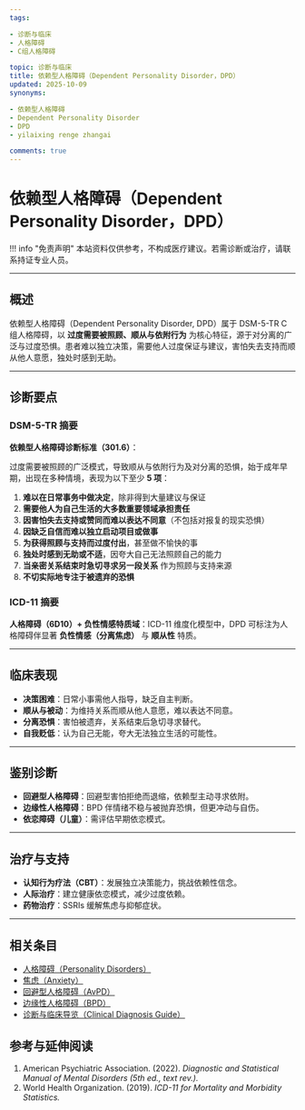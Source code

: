 ```yaml
---
tags:

- 诊断与临床
- 人格障碍
- C组人格障碍

topic: 诊断与临床
title: 依赖型人格障碍（Dependent Personality Disorder，DPD）
updated: 2025-10-09
synonyms:

- 依赖型人格障碍
- Dependent Personality Disorder
- DPD
- yilaixing renge zhangai

comments: true
---
```


# 依赖型人格障碍（Dependent Personality Disorder，DPD）

!!! info "免责声明"
    本站资料仅供参考，不构成医疗建议。若需诊断或治疗，请联系持证专业人员。

---

## 概述

依赖型人格障碍（Dependent Personality Disorder, DPD）属于 DSM-5-TR C 组人格障碍，以 **过度需要被照顾、顺从与依附行为** 为核心特征，源于对分离的广泛与过度恐惧。患者难以独立决策，需要他人过度保证与建议，害怕失去支持而顺从他人意愿，独处时感到无助。

---

## 诊断要点

### DSM-5-TR 摘要

**依赖型人格障碍诊断标准（301.6）**：

过度需要被照顾的广泛模式，导致顺从与依附行为及对分离的恐惧，始于成年早期，出现在多种情境，表现为以下至少 **5 项**：

1. **难以在日常事务中做决定**，除非得到大量建议与保证
2. **需要他人为自己生活的大多数重要领域承担责任**
3. **因害怕失去支持或赞同而难以表达不同意**（不包括对报复的现实恐惧）
4. **因缺乏自信而难以独立启动项目或做事**
5. **为获得照顾与支持而过度付出**，甚至做不愉快的事
6. **独处时感到无助或不适**，因夸大自己无法照顾自己的能力
7. **当亲密关系结束时急切寻求另一段关系** 作为照顾与支持来源
8. **不切实际地专注于被遗弃的恐惧**

### ICD-11 摘要

**人格障碍（6D10）+ 负性情感特质域**：ICD-11 维度化模型中，DPD 可标注为人格障碍伴显著 **负性情感（分离焦虑）** 与 **顺从性** 特质。

---

## 临床表现

- **决策困难**：日常小事需他人指导，缺乏自主判断。
- **顺从与被动**：为维持关系而顺从他人意愿，难以表达不同意。
- **分离恐惧**：害怕被遗弃，关系结束后急切寻求替代。
- **自我贬低**：认为自己无能，夸大无法独立生活的可能性。

---

## 鉴别诊断

- **回避型人格障碍**：回避型害怕拒绝而退缩，依赖型主动寻求依附。
- **边缘性人格障碍**：BPD 伴情绪不稳与被抛弃恐惧，但更冲动与自伤。
- **依恋障碍（儿童）**：需评估早期依恋模式。

---

## 治疗与支持

- **认知行为疗法（CBT）**：发展独立决策能力，挑战依赖性信念。
- **人际治疗**：建立健康依恋模式，减少过度依赖。
- **药物治疗**：SSRIs 缓解焦虑与抑郁症状。

---

## 相关条目

- [人格障碍（Personality Disorders）](Personality-Disorders.md)
- [焦虑（Anxiety）](Anxiety.md)
- [回避型人格障碍（AvPD）](Avoidant-Personality-Disorder-AvPD.md)
- [边缘性人格障碍（BPD）](Borderline-Personality-Disorder-BPD.md)
- [诊断与临床导览（Clinical Diagnosis Guide）](Clinical-Diagnosis-Guide.md)

## 参考与延伸阅读

1. American Psychiatric Association. (2022). *Diagnostic and Statistical Manual of Mental Disorders (5th ed., text rev.).*
2. World Health Organization. (2019). *ICD-11 for Mortality and Morbidity Statistics.*
